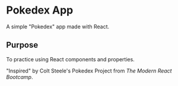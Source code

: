 # Pokedex App

A simple "Pokedex" app made with React.

## Purpose

To practice using React components and properties.

"Inspired" by Colt Steele's Pokedex Project from _The Modern React Bootcamp_.
